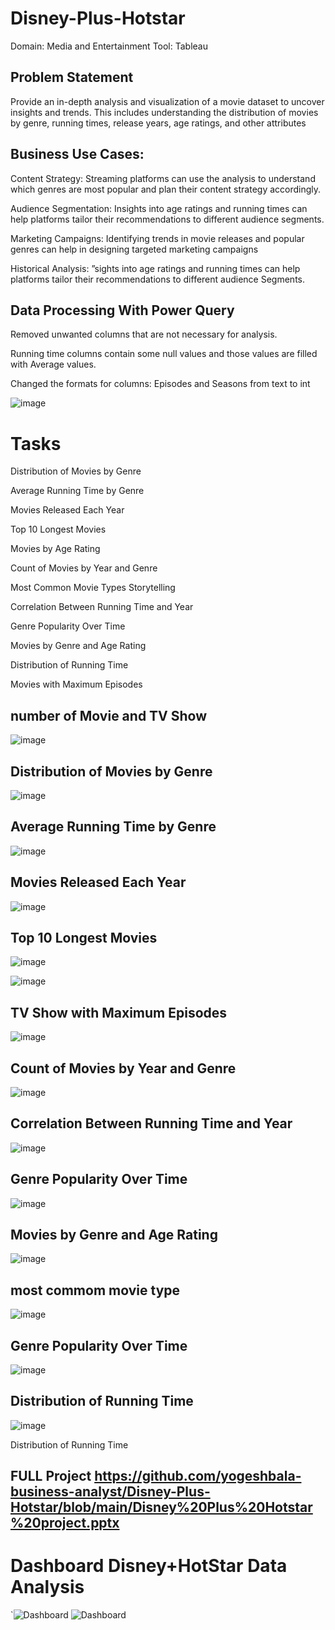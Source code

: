 
# Disney-Plus-Hotstar
Domain: Media and Entertainment
Tool: Tableau

## Problem Statement

Provide an in-depth analysis and visualization of a movie dataset to uncover insights and trends. This includes understanding the distribution of movies by genre, running times, release years, age ratings, and other attributes

## Business Use Cases:

Content Strategy:
Streaming platforms can use the analysis to understand which genres are most popular and plan their content strategy accordingly.

Audience Segmentation:
Insights into age ratings and running times can help platforms tailor their recommendations to different audience segments.

Marketing Campaigns:
Identifying trends in movie releases and popular genres can help in designing targeted marketing campaigns

Historical Analysis:
”sights into age ratings and running times can help platforms tailor their recommendations to different audience Segments.

## Data Processing With Power Query 
Removed unwanted columns that are not necessary for analysis. 

Running time columns contain some null values and those values are filled with Average values.

Changed the formats for columns: Episodes and Seasons from text to int

![image](https://github.com/user-attachments/assets/c212ea2f-432c-4fc0-b15d-d507f33468a0)

# Tasks

Distribution of Movies by Genre 

Average Running Time by Genre 

Movies Released Each Year 

Top 10 Longest Movies

Movies by Age Rating 

Count of Movies by Year and Genre

Most Common Movie Types Storytelling

Correlation Between Running Time and Year

Genre Popularity Over Time

Movies by Genre and Age Rating

Distribution of Running Time

Movies with Maximum Episodes

## number of Movie and TV Show 
![image](https://github.com/user-attachments/assets/8efc9b96-9634-44f0-8926-925d23ad6034)

## Distribution of Movies by Genre
![image](https://github.com/user-attachments/assets/d83e08d5-3bb3-492a-a586-2927249d5f3c)

## Average Running Time by Genre 
![image](https://github.com/user-attachments/assets/2a073a52-8c59-4709-90d2-829e03339368)

## Movies Released Each Year 
![image](https://github.com/user-attachments/assets/57f63e1e-daaf-42b0-9432-a3982b36c70c)

## Top 10 Longest Movies 
![image](https://github.com/user-attachments/assets/be7359ad-cb89-4530-b857-7d3b8644054f)

![image](https://github.com/user-attachments/assets/0955a282-8560-4c93-a8f8-f60d2ed8cf6c)

## TV Show with Maximum Episodes
![image](https://github.com/user-attachments/assets/f5d77c7b-38f9-4185-b3ad-69cbe7df9e96)

## Count of Movies by Year and Genre
![image](https://github.com/user-attachments/assets/8db166d7-4aab-43e6-8a37-52f9aedbeaad)

## Correlation Between Running Time and Year
![image](https://github.com/user-attachments/assets/7fb5ff40-2b39-426a-8c48-c8c3c0f0a71e)

## Genre Popularity Over Time
![image](https://github.com/user-attachments/assets/7c09961e-8529-4829-8892-77bce0cc1026)

## Movies by Genre and Age Rating
![image](https://github.com/user-attachments/assets/0305acbf-bcee-4925-a44a-84294aae425b)
## most commom movie type 
![image](https://github.com/user-attachments/assets/5928e1a8-0817-4a04-89a4-596597c731c3)

## Genre Popularity Over Time
![image](https://github.com/user-attachments/assets/515a6c3b-d276-4374-96e2-e940c69fff09)
##  Distribution of Running Time
![image](https://github.com/user-attachments/assets/705dcb2a-cd08-4352-80de-a2912d4f96bd)



Distribution of Running Time
## FULL Project https://github.com/yogeshbala-business-analyst/Disney-Plus-Hotstar/blob/main/Disney%20Plus%20Hotstar%20project.pptx
# Dashboard Disney+HotStar Data Analysis
  `![Dashboard](https://github.com/user-attachments/assets/4ec26bc7-9cb1-4d76-8a16-92bce3bf2df6)
![Dashboard](https://github.com/user-attachments/assets/6e268af1-eadd-4fcd-8487-a5bcdc3e2a99)
















